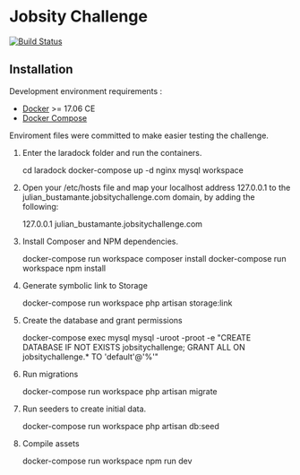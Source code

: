 # Jobsity Challenge

[![Build Status](https://travis-ci.org/guillaumebriday/laravel-blog.svg?branch=master)](https://travis-ci.org/guillaumebriday/laravel-blog)

## Installation

Development environment requirements :
- [Docker](https://www.docker.com) >= 17.06 CE
- [Docker Compose](https://docs.docker.com/compose/install/)

Enviroment files were committed to make easier testing the challenge.

1. Enter the laradock folder and run the containers.

    cd laradock
    docker-compose up -d nginx mysql workspace

2. Open your /etc/hosts file and map your localhost address 127.0.0.1 to the julian_bustamante.jobsitychallenge.com domain, by adding the following:

    127.0.0.1    julian_bustamante.jobsitychallenge.com

3. Install Composer and NPM dependencies.

    docker-compose run workspace composer install
    docker-compose run workspace npm install

4. Generate symbolic link to Storage

    docker-compose run workspace php artisan storage:link

5. Create the database and grant permissions

    docker-compose exec mysql mysql -uroot -proot -e "CREATE DATABASE IF NOT EXISTS jobsitychallenge; GRANT ALL ON jobsitychallenge.* TO 'default'@'%'"

6. Run migrations

    docker-compose run workspace php artisan migrate

7. Run seeders to create initial data.

    docker-compose run workspace php artisan db:seed
    
8. Compile assets

    docker-compose run workspace npm run dev

